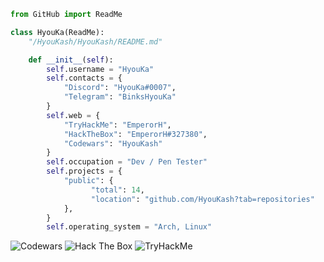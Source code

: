 ```py
from GitHub import ReadMe

class HyouKa(ReadMe):
    "/HyouKash/HyouKash/README.md"

    def __init__(self):
        self.username = "HyouKa"
        self.contacts = {
            "Discord": "HyouKa#0007",
            "Telegram": "BinksHyouKa"    
        }
        self.web = {
            "TryHackMe": "EmperorH",
            "HackTheBox": "EmperorH#327380",
            "Codewars": "HyouKash"
        }
        self.occupation = "Dev / Pen Tester"
        self.projects = {
            "public": {
                  "total": 14,
                  "location": "github.com/HyouKash?tab=repositories"
            },
        }
        self.operating_system = "Arch, Linux"
```
<img src="https://www.codewars.com/users/HyouKash/badges/micro" alt ="Codewars"> 
<img src="http://www.hackthebox.eu/badge/image/327380" alt="Hack The Box">
<img src="https://tryhackme-badges.s3.amazonaws.com/EmperorH.png" alt="TryHackMe">
